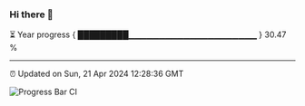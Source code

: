 ### Hi there 👋

⏳ Year progress { █████████▁▁▁▁▁▁▁▁▁▁▁▁▁▁▁▁▁▁▁▁▁ } 30.47 %

---

⏰ Updated on Sun, 21 Apr 2024 12:28:36 GMT

![Progress Bar CI](https://github.com/liununu/liununu/workflows/Progress%20Bar%20CI/badge.svg)
